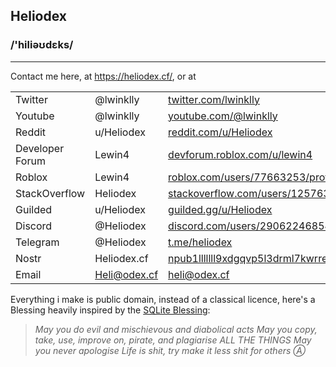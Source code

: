 ## Heliodex

### /'hiliəʊdɛks/

---

<!--
**Heliodex/Heliodex** is a ✨ _special_ ✨ repository because its `README.md` (this file) appears on your GitHub profile.
k
-->

Contact me here, at https://heliodex.cf/, or at
 
||||
-|-|-
Twitter | @lwinklly | [twitter.com/lwinklly](https://twitter.com/lwinklly/)
Youtube | @lwinklly | [youtube.com/@lwinklly](https://youtube.com/@lwinklly/)
Reddit | u/Heliodex | [reddit.com/u/Heliodex](https://reddit.com/user/heliodex/)
Developer Forum | Lewin4 | [devforum.roblox.com/u/lewin4](https://devforum.roblox.com/u/Lewin4/summary/)
Roblox | Lewin4 | [roblox.com/users/77663253/profile](https://roblox.com/users/77663253/profile/)
StackOverflow | Heliodex | [stackoverflow.com/users/12576382](https://stackoverflow.com/users/12576382/)
Guilded | u/Heliodex | [guilded.gg/u/Heliodex](https://guilded.gg/u/Heliodex/)
Discord | @Heliodex | [discord.com/users/290622468547411968](https://discord.com/users/290622468547411968/)
Telegram | @Heliodex | [t.me/heliodex](https://t.me/heliodex/)
Nostr | Heliodex.cf | [npub1lllllll9xdgqvp5l3drml7kwrre9u5ma6je7ey8r0578dfqq8l8qrjujua](https://heliodex.cf/.well-known/nostr.json)
Email | Heli@odex.cf | [heli@odex.cf](mailto:heli@odex.cf)

Everything i make is public domain, instead of a classical licence, here's a Blessing heavily inspired by the [SQLite Blessing](https://www.sqlite.org/different.html):

> *May you do evil and mischievous and diabolical acts*
> *May you copy, take, use, improve on, pirate, and plagiarise ALL THE THINGS*
> *May you never apologise*
> *Life is shit, try make it less shit for others*
> *Ⓐ*
